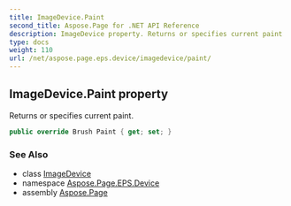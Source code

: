 ```yaml
---
title: ImageDevice.Paint
second_title: Aspose.Page for .NET API Reference
description: ImageDevice property. Returns or specifies current paint
type: docs
weight: 110
url: /net/aspose.page.eps.device/imagedevice/paint/
---
```

## ImageDevice.Paint property

Returns or specifies current paint.

```csharp
public override Brush Paint { get; set; }
```

### See Also

* class [ImageDevice](../)
* namespace [Aspose.Page.EPS.Device](../../imagedevice/)
* assembly [Aspose.Page](../../../)


